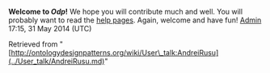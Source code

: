 __Welcome to _Odp_!__ We hope you will contribute much and well. 
You will probably want to read the [help pages](http://ontologydesignpatterns.org/wiki/Help:Contents "Help:Contents"). Again, welcome and have fun! [Admin](../User/ValentinaPresutti.md "User:ValentinaPresutti") 17:15, 31 May 2014 (UTC)





Retrieved from "[http://ontologydesignpatterns.org/wiki/User\_talk:AndreiRusu](../User_talk/AndreiRusu.md)"